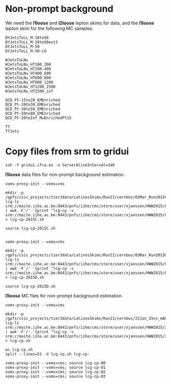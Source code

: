 Non-prompt background
====

We need the **l1loose** and **l2loose** lepton skims for data, and the **l1loose** lepton skim for the following MC samples.

    DYJetsToLL_M-10to50
    DYJetsToLL_M-10to50ext3
    DYJetsToLL_M-50
    DYJetsToLL_M-50-LO

    WJetsToLNu
    WJetsToLNu_HT100_200
    WJetsToLNu_HT200_400
    WJetsToLNu_HT400_600
    WJetsToLNu_HT600_800
    WJetsToLNu_HT800_1200
    WJetsToLNu_HT1200_2500
    WJetsToLNu_HT2500_inf

    QCD_Pt-15to20_EMEnriched
    QCD_Pt-20to30_EMEnriched
    QCD_Pt-30to50_EMEnriched
    QCD_Pt-50to80_EMEnriched
    QCD_Pt-20toInf_MuEnrichedPt15

    TT
    TTJets


Copy files from srm to gridui
====

    ssh -Y gridui.ifca.es -o ServerAliveInterval=240


**l1loose** data files for non-prompt background estimation.

    voms-proxy-init --voms=cms

    mkdir -p /gpfs/csic_projects/tier3data/LatinosSkims/RunII/cernbox/03Mar_Run2015C_16Dec2015/l1loose__EpTCorr/
    lcg-ls srm://maite.iihe.ac.be:8443/pnfs/iihe/cms/store/user/xjanssen/HWW2015/03Mar_Run2015C_16Dec2015/l1loose__EpTCorr | awk -F'/' '{print "lcg-cp -v srm://maite.iihe.ac.be:8443/pnfs/iihe/cms/store/user/xjanssen/HWW2015/03Mar_Run2015C_16Dec2015/l1loose__EpTCorr/"$11,"/gpfs/csic_projects/tier3data/LatinosSkims/RunII/cernbox/03Mar_Run2015C_16Dec2015/l1loose__EpTCorr/"$11}' > lcg-cp-2015C.sh

    source lcg-cp-2015C.sh


    voms-proxy-init --voms=cms

    mkdir -p /gpfs/csic_projects/tier3data/LatinosSkims/RunII/cernbox/03Mar_Run2015D_16Dec2015/l1loose__EpTCorr/
    lcg-ls srm://maite.iihe.ac.be:8443/pnfs/iihe/cms/store/user/xjanssen/HWW2015/03Mar_Run2015D_16Dec2015/l1loose__EpTCorr | awk -F'/' '{print "lcg-cp -v srm://maite.iihe.ac.be:8443/pnfs/iihe/cms/store/user/xjanssen/HWW2015/03Mar_Run2015D_16Dec2015/l1loose__EpTCorr/"$11,"/gpfs/csic_projects/tier3data/LatinosSkims/RunII/cernbox/03Mar_Run2015D_16Dec2015/l1loose__EpTCorr/"$11}' > lcg-cp-2015D.sh

    source lcg-cp-2015D.sh


**l1loose** MC files for non-prompt background estimation.

    voms-proxy-init --voms=cms

    mkdir -p /gpfs/csic_projects/tier3data/LatinosSkims/RunII/cernbox/22Jan_25ns_mAODv2_MC/MCl1loose__EpTCorr
    lcg-ls srm://maite.iihe.ac.be:8443/pnfs/iihe/cms/store/user/xjanssen/HWW2015/22Jan_25ns_mAODv2_MC/MCl1loose__EpTCorr | awk -F'/' '{print "lcg-cp -v srm://maite.iihe.ac.be:8443/pnfs/iihe/cms/store/user/xjanssen/HWW2015/22Jan_25ns_mAODv2_MC/MCl1loose__EpTCorr/"$11,"/gpfs/csic_projects/tier3data/LatinosSkims/RunII/cernbox/22Jan_25ns_mAODv2_MC/MCl1loose__EpTCorr/"$11}' > lcg-cp.sh

    wc lcg-cp.sh
    split --lines=51 -d lcg-cp.sh lcg-cp-

    voms-proxy-init --voms=cms; source lcg-cp-00
    voms-proxy-init --voms=cms; source lcg-cp-01
    voms-proxy-init --voms=cms; source lcg-cp-02
    voms-proxy-init --voms=cms; source lcg-cp-03
